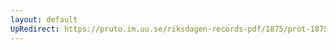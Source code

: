 ```yaml
---
layout: default
UpRedirect: https://pruto.im.uu.se/riksdagen-records-pdf/1875/prot-1875--fk--007/prot-1875--fk--007_014.pdf
---
```

